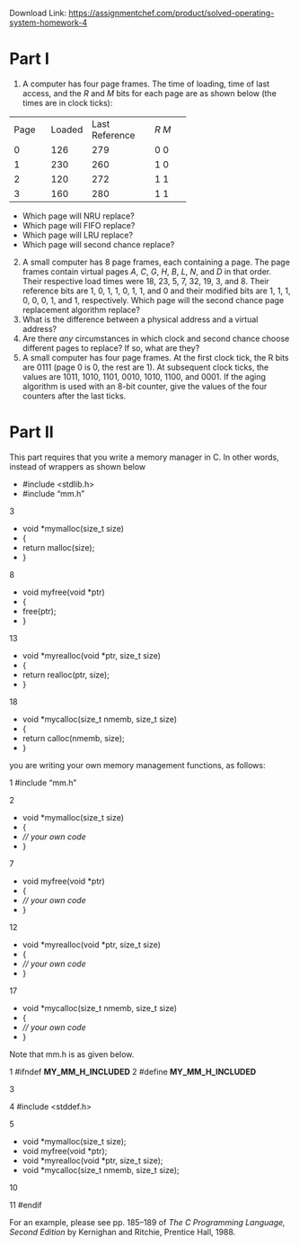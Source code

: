 Download Link: https://assignmentchef.com/product/solved-operating-system-homework-4
<br>
<h1>Part I</h1>

<ol>

 <li>A computer has four page frames. The time of loading, time of last access, and the <em>R </em>and <em>M </em>bits for each page are as shown below (the times are in clock ticks):</li>

</ol>

<table width="250">

 <tbody>

  <tr>

   <td width="50">Page</td>

   <td width="56">Loaded</td>

   <td width="96">Last Reference</td>

   <td width="48"><em>R M</em></td>

  </tr>

  <tr>

   <td width="50">0</td>

   <td width="56">126</td>

   <td width="96">279</td>

   <td width="48">0        0</td>

  </tr>

  <tr>

   <td width="50">1</td>

   <td width="56">230</td>

   <td width="96">260</td>

   <td width="48">1        0</td>

  </tr>

  <tr>

   <td width="50">2</td>

   <td width="56">120</td>

   <td width="96">272</td>

   <td width="48">1        1</td>

  </tr>

  <tr>

   <td width="50">3</td>

   <td width="56">160</td>

   <td width="96">280</td>

   <td width="48">1        1</td>

  </tr>

 </tbody>

</table>

<ul>

 <li>Which page will NRU replace?</li>

 <li>Which page will FIFO replace?</li>

 <li>Which page will LRU replace?</li>

 <li>Which page will second chance replace?</li>

</ul>

<ol start="2">

 <li>A small computer has 8 page frames, each containing a page. The page frames contain virtual pages <em>A</em>, <em>C</em>, <em>G</em>, <em>H</em>, <em>B</em>, <em>L</em>, <em>N</em>, and <em>D </em>in that order. Their respective load times were 18, 23, 5, 7, 32, 19, 3, and 8. Their reference bits are 1, 0, 1, 1, 0, 1, 1, and 0 and their modified bits are 1, 1, 1, 0, 0, 0, 1, and 1, respectively. Which page will the second chance page replacement algorithm replace?</li>

 <li>What is the difference between a physical address and a virtual address?</li>

 <li>Are there <em>any </em>circumstances in which clock and second chance choose different pages to replace? If so, what are they?</li>

 <li>A small computer has four page frames. At the first clock tick, the R bits are 0111 (page 0 is 0, the rest are 1). At subsequent clock ticks, the values are 1011, 1010, 1101, 0010, 1010, 1100, and 0001. If the aging algorithm is used with an 8-bit counter, give the values of the four counters after the last ticks.</li>

</ol>

<h1>Part II</h1>

This part requires that you write a memory manager in C. In other words, instead of wrappers as shown below

<ul>

 <li>#include &lt;stdlib.h&gt;</li>

 <li>#include “mm.h”</li>

</ul>

3

<ul>

 <li>void *mymalloc(size_t size)</li>

 <li>{</li>

 <li>return malloc(size);</li>

 <li>}</li>

</ul>

8

<ul>

 <li>void myfree(void *ptr)</li>

 <li>{</li>

 <li>free(ptr);</li>

 <li>}</li>

</ul>

13

<ul>

 <li>void *myrealloc(void *ptr, size_t size)</li>

 <li>{</li>

 <li>return realloc(ptr, size);</li>

 <li>}</li>

</ul>

18

<ul>

 <li>void *mycalloc(size_t nmemb, size_t size)</li>

 <li>{</li>

 <li>return calloc(nmemb, size);</li>

 <li>}</li>

</ul>

you are writing your own memory management functions, as follows:

1 #include “mm.h”

2

<ul>

 <li>void *mymalloc(size_t size)</li>

 <li>{</li>

 <li><em>// your own code</em></li>

 <li>}</li>

</ul>

7

<ul>

 <li>void myfree(void *ptr)</li>

 <li>{</li>

 <li><em>// your own code</em></li>

 <li>}</li>

</ul>

12

<ul>

 <li>void *myrealloc(void *ptr, size_t size)</li>

 <li>{</li>

 <li><em>// your own code</em></li>

 <li>}</li>

</ul>

17

<ul>

 <li>void *mycalloc(size_t nmemb, size_t size)</li>

 <li>{</li>

 <li><em>// your own code</em></li>

 <li>}</li>

</ul>

Note that mm.h is as given below.

1 #ifndef __MY_MM_H_INCLUDED__ 2 #define __MY_MM_H_INCLUDED__

3

4 #include &lt;stddef.h&gt;

5

<ul>

 <li>void *mymalloc(size_t size);</li>

 <li>void myfree(void *ptr);</li>

 <li>void *myrealloc(void *ptr, size_t size);</li>

 <li>void *mycalloc(size_t nmemb, size_t size);</li>

</ul>

10

11 #endif

For an example, please see pp. 185–189 of <em>The C Programming Language, Second Edition </em>by Kernighan and Ritchie, Prentice Hall, 1988.